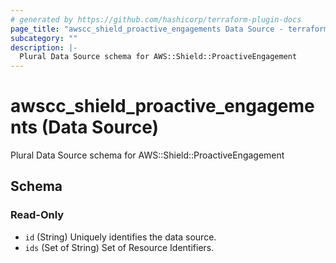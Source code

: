 ```yaml
---
# generated by https://github.com/hashicorp/terraform-plugin-docs
page_title: "awscc_shield_proactive_engagements Data Source - terraform-provider-awscc"
subcategory: ""
description: |-
  Plural Data Source schema for AWS::Shield::ProactiveEngagement
---
```


# awscc_shield_proactive_engagements (Data Source)

Plural Data Source schema for AWS::Shield::ProactiveEngagement



<!-- schema generated by tfplugindocs -->
## Schema

### Read-Only

- `id` (String) Uniquely identifies the data source.
- `ids` (Set of String) Set of Resource Identifiers.


